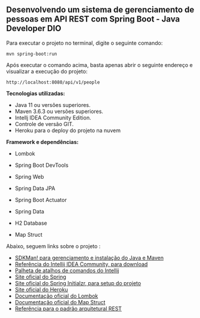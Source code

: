 ## Desenvolvendo um sistema de gerenciamento de pessoas em API REST com Spring Boot - Java Developer DIO



Para executar o projeto no terminal, digite o seguinte comando:

```
mvn spring-boot:run 
```



Após executar o comando acima, basta apenas abrir o seguinte endereço e visualizar a execução do projeto:

```
http://localhost:8080/api/v1/people
```



**Tecnologias utilizadas:**

- Java 11 ou versões superiores.
- Maven 3.6.3 ou versões superiores.
- Intellj IDEA Community Edition.
- Controle de versão GIT.
- Heroku para o deploy do projeto na nuvem



**Framework e dependências:**

- Lombok

- Spring Boot DevTools

- Spring Web

- Spring Data JPA

- Spring Boot Actuator

- Spring Data

- H2 Database

- Map Struct

  

Abaixo, seguem links sobre o projeto :

- [SDKMan! para gerenciamento e instalação do Java e Maven](https://sdkman.io/)
- [Referência do Intellij IDEA Community, para download](https://www.jetbrains.com/idea/download)
- [Palheta de atalhos de comandos do Intellij](https://resources.jetbrains.com/storage/products/intellij-idea/docs/IntelliJIDEA_ReferenceCard.pdf)
- [Site oficial do Spring](https://spring.io/)
- [Site oficial do Spring Initialzr, para setup do projeto](https://start.spring.io/)
- [Site oficial do Heroku](https://www.heroku.com/)
- [Documentação oficial do Lombok](https://projectlombok.org/)
- [Documentação oficial do Map Struct](https://mapstruct.org/)
- [Referência para o padrão arquitetural REST](https://restfulapi.net/)

